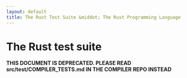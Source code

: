 ```yaml
---
layout: default
title: The Rust Test Suite &middot; The Rust Programming Language
---
```


# The Rust test suite

**THIS DOCUMENT IS DEPRECATED. PLEASE READ src/test/COMPILER_TESTS.md IN THE COMPILER REPO INSTEAD**

